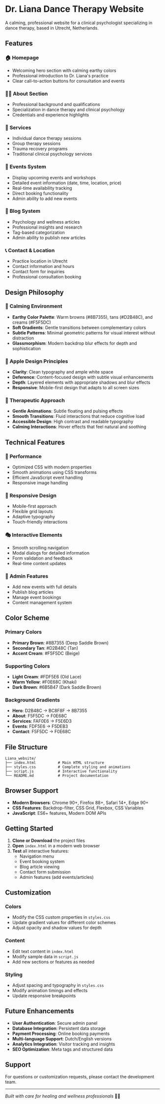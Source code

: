 # Dr. Liana Dance Therapy Website

A calming, professional website for a clinical psychologist specializing in dance therapy, based in Utrecht, Netherlands.

## Features

### 🏠 **Homepage**
- Welcoming hero section with calming earthy colors
- Professional introduction to Dr. Liana's practice
- Clear call-to-action buttons for consultation and events

### 👩‍⚕️ **About Section**
- Professional background and qualifications
- Specialization in dance therapy and clinical psychology
- Credentials and experience highlights

### 🎯 **Services**
- Individual dance therapy sessions
- Group therapy sessions
- Trauma recovery programs
- Traditional clinical psychology services

### 📅 **Events System**
- Display upcoming events and workshops
- Detailed event information (date, time, location, price)
- Real-time availability tracking
- Direct booking functionality
- Admin ability to add new events

### 📝 **Blog System**
- Psychology and wellness articles
- Professional insights and research
- Tag-based categorization
- Admin ability to publish new articles

### 📞 **Contact & Location**
- Practice location in Utrecht
- Contact information and hours
- Contact form for inquiries
- Professional consultation booking

## Design Philosophy

### 🎨 **Calming Environment**
- **Earthy Color Palette**: Warm browns (#8B7355), tans (#D2B48C), and creams (#F5F5DC)
- **Soft Gradients**: Gentle transitions between complementary colors
- **Subtle Patterns**: Minimal geometric patterns for visual interest without distraction
- **Glassmorphism**: Modern backdrop blur effects for depth and sophistication

### 🍎 **Apple Design Principles**
- **Clarity**: Clean typography and ample white space
- **Deference**: Content-focused design with subtle visual enhancements
- **Depth**: Layered elements with appropriate shadows and blur effects
- **Responsive**: Mobile-first design that adapts to all screen sizes

### 🧘 **Therapeutic Approach**
- **Gentle Animations**: Subtle floating and pulsing effects
- **Smooth Transitions**: Fluid interactions that reduce cognitive load
- **Accessible Design**: High contrast and readable typography
- **Calming Interactions**: Hover effects that feel natural and soothing

## Technical Features

### 🚀 **Performance**
- Optimized CSS with modern properties
- Smooth animations using CSS transforms
- Efficient JavaScript event handling
- Responsive image handling

### 📱 **Responsive Design**
- Mobile-first approach
- Flexible grid layouts
- Adaptive typography
- Touch-friendly interactions

### 🎭 **Interactive Elements**
- Smooth scrolling navigation
- Modal dialogs for detailed information
- Form validation and feedback
- Real-time content updates

### 🔧 **Admin Features**
- Add new events with full details
- Publish blog articles
- Manage event bookings
- Content management system

## Color Scheme

### Primary Colors
- **Primary Brown**: #8B7355 (Deep Saddle Brown)
- **Secondary Tan**: #D2B48C (Tan)
- **Accent Cream**: #F5F5DC (Beige)

### Supporting Colors
- **Light Cream**: #FDF5E6 (Old Lace)
- **Warm Yellow**: #F0E68C (Khaki)
- **Dark Brown**: #6B5B47 (Dark Saddle Brown)

### Background Gradients
- **Hero**: D2B48C → BC8F8F → 8B7355
- **About**: F5F5DC → F0E68C
- **Services**: FAF0E6 → F5E6D3
- **Events**: FDF5E6 → F5DEB3
- **Contact**: F5F5DC → F0E68C

## File Structure

```
Liana_website/
├── index.html          # Main HTML structure
├── styles.css          # Complete styling and animations
├── script.js           # Interactive functionality
└── README.md           # Project documentation
```

## Browser Support

- **Modern Browsers**: Chrome 90+, Firefox 88+, Safari 14+, Edge 90+
- **CSS Features**: Backdrop-filter, CSS Grid, Flexbox, CSS Variables
- **JavaScript**: ES6+ features, Modern DOM APIs

## Getting Started

1. **Clone or Download** the project files
2. **Open** `index.html` in a modern web browser
3. **Test** all interactive features:
   - Navigation menu
   - Event booking system
   - Blog article viewing
   - Contact form submission
   - Admin features (add events/articles)

## Customization

### Colors
- Modify the CSS custom properties in `styles.css`
- Update gradient values for different color schemes
- Adjust opacity and shadow values for depth

### Content
- Edit text content in `index.html`
- Modify sample data in `script.js`
- Add new sections or features as needed

### Styling
- Adjust spacing and typography in `styles.css`
- Modify animation timings and effects
- Update responsive breakpoints

## Future Enhancements

- **User Authentication**: Secure admin panel
- **Database Integration**: Persistent data storage
- **Payment Processing**: Online booking payments
- **Multi-language Support**: Dutch/English versions
- **Analytics Integration**: Visitor tracking and insights
- **SEO Optimization**: Meta tags and structured data

## Support

For questions or customization requests, please contact the development team.

---

*Built with care for healing and wellness professionals* 🌿✨
